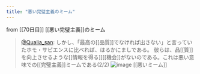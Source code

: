 ```yaml
---
title: "悪い完璧主義のミーム"
---
```


from [[70日目]]
[[悪い完璧主義]]のミーム
> [@Qualia_san](https://twitter.com/Qualia_san/status/1616472861534982145?s=20&t=FlK1Q7s5liwJ5nloThv3lA): しかし、「最高の[[品質]]でなければ出さない」と言っていたホモ・サピエンスに比べれば、はるかにましである。
> 彼らは、品[[質]]を向上させるような[[情報を得る]][[機会]]がないのである。これは悪い意味での[[完璧主義]]ミームである(2/2)
> ![image](https://pbs.twimg.com/media/Fm7dd-BagAALHWS.png)
[[悪いミーム]]
